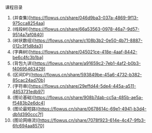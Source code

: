 课程目录

1. (并查集)[https://flowus.cn/share/046d9ba3-037a-4869-9f13-975cca8254aa]
2. (线段树)[https://flowus.cn/share/66a53563-0978-46a7-9d57-9514a7af0840]
3. (树状数组)[https://flowus.cn/share/c108b3b2-0e50-4b71-8887-012c3f1d8da3]
4. (字典树)[https://flowus.cn/share/045021ce-418e-4aaf-8442-be6c4fc3b1ba]
5. (背包九讲)[https://flowus.cn/share/a91659c2-7eb1-4af2-b0b3-f40695463429]
6. (区间DP)[https://flowus.cn/share/593849be-45a6-4732-b382-85cac24ad70b]
7. (字符串)[https://flowus.cn/share/29effd44-5de4-445a-a511-4853731edb97]
8. (图论基础)[https://flowus.cn/share/908b7dab-cc5a-485b-ae5a-f5483b2e6dc4]
9. (图论最短路)[https://flowus.cn/share/0678614c-69e1-4941-b3d4-db1d390ccc7f]
10. (图论网络流)[https://flowus.cn/share/7078f923-614e-4c47-9fb3-6fc694aa8570]
